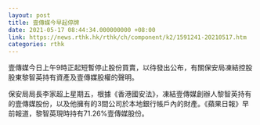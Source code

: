 ```yaml
---
layout: post
title: 壹傳媒今早起停牌
date: 2021-05-17 08:44:34.000000000 +08:00
link: https://news.rthk.hk/rthk/ch/component/k2/1591241-20210517.htm
categories: rthk
---
```


壹傳媒今日上午9時正起短暫停止股份買賣，以待發出公布，有關保安局凍結控股股東黎智英持有資產及壹傳媒股權的聲明。

保安局局長李家超上星期五，根據《香港國安法》，凍結壹傳媒創辦人黎智英持有的壹傳媒股份，以及他擁有的3間公司於本地銀行帳戶內的財產。《蘋果日報》早前報道，黎智英現時持有71.26%壹傳媒股份。
